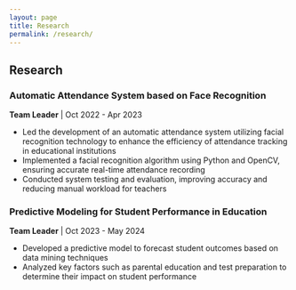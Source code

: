 ```yaml
---
layout: page
title: Research
permalink: /research/
---
```


## Research

### Automatic Attendance System based on Face Recognition
**Team Leader** | Oct 2022 - Apr 2023

- Led the development of an automatic attendance system utilizing facial recognition technology to enhance the efficiency of attendance tracking in educational institutions
- Implemented a facial recognition algorithm using Python and OpenCV, ensuring accurate real-time attendance recording
- Conducted system testing and evaluation, improving accuracy and reducing manual workload for teachers

### Predictive Modeling for Student Performance in Education
**Team Leader** | Oct 2023 - May 2024

- Developed a predictive model to forecast student outcomes based on data mining techniques
- Analyzed key factors such as parental education and test preparation to determine their impact on student performance 